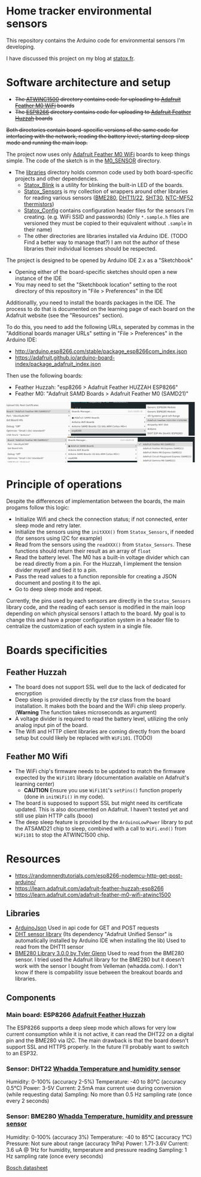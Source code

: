 # Home tracker environmental sensors

This repository contains the Arduino code for environmental sensors I'm developing.

I have discussed this project on my blog at [statox.fr](https://www.statox.fr/posts/2024/06/environment_sensors/).

# Software architecture and setup

- ~~The [ATWINC1500](https://github.com/statox/homeTrackerSensor/tree/f09cc6b5924b6409a57263a870297b3a715aa7ad/ATWINC1500) directory contains code for uploading to [Adafruit Feather M0 WiFi](https://www.adafruit.com/product/3010) boards~~
- ~~The [ESP8266](https://github.com/statox/homeTrackerSensor/tree/f09cc6b5924b6409a57263a870297b3a715aa7ad/ESP8266) directory contains code for uploading to [Adafruit Feather Huzzah](https://www.adafruit.com/product/2821) boards~~

~~Both directories contain board-specific versions of the same code for interfacing with the network, reading the battery level, starting deep sleep mode and running the main loop.~~

The project now uses only [Adafruit Feather M0 WiFi](https://www.adafruit.com/product/3010) boards to keep things simple. The code of the sketch is in the [M0_SENSOR](./M0_SENSOR) directory.

- The [libraries](./libraries) directory holds common code used by both board-specific projects and other dependencies.
    - [Statox_Blink](./libraries/Statox_Blink) is a utility for blinking the built-in LED of the boards.
    - [Statox_Sensors](./libraries/Statox_Sensors) is my collection of wrappers around other libraries for reading various sensors ([BME280](https://whadda.com/product/bme280-temperature-humidity-and-pressure-sensor-wpse335/), [DHT11/22](https://learn.adafruit.com/dht), [SHT30](https://www.adafruit.com/product/5064), [NTC-MF52 thermistors](https://www.velleman.eu/products/view/?id=435554))
    - [Statox_Config](./libraries/Statox_Config) contains configuration header files for the sensors I'm creating. (e.g. WiFi SSID and passwords) (Only `*.sample.h` files are versioned they must be copied to their equivalent without `.sample` in their name)
    - The other directories are libraries installed via Arduino IDE. (TODO Find a better way to manage that?) I am not the author of these libraries their individual licenses should be respected.

The project is designed to be opened by Arduino IDE 2.x as a "Sketchbook"

- Opening either of the board-specific sketches should open a new instance of the IDE
- You may need to set the "Sketchbook location" setting to the root directory of this repository in "File > Preferences" in the IDE

Additionallly, you need to install the boards packages in the IDE. The process to do that is documented on the learning page of each board on the Adafruit website (see the "Resources" section).

To do this, you need to add the following URLs, seperated by commas in the "Additional boards manager URLs" setting in "File > Preferences" in the Arduino IDE:

- http://arduino.esp8266.com/stable/package_esp8266com_index.json
- https://adafruit.github.io/arduino-board-index/package_adafruit_index.json

Then use the following boards:

- Feather Huzzah: "esp8266 > Adafruit Feather HUZZAH ESP8266"
- Feather M0: "Adafruit SAMD Boards > Adafruit Feather M0 (SAMD21)"

![ESP8266](./docs/screenshots/board_ESP8266.png)
![ATWINC1500](./docs/screenshots/board_ATWINC1500.png)

# Principle of operations

Despite the differences of implementation between the boards, the main progams follow this logic:

- Initialize Wifi and check the connection status; if not connected, enter sleep mode and retry later.
- Initialize the sensors using the `initXXX()` from `Statox_Sensors`, if needed (for sensors using I2C for example)
- Read from the sensors using the `readXXX()` from `Statox_Sensors`. These functions should return their result as an array of `float`
- Read the battery level. The M0 has a built-in voltage divider which can be read directly from a pin. For the Huzzah, I implement the tension divider myself and tied it to a pin.
- Pass the read values to a function reponsible for creating a JSON document and posting it to the api.
- Go to deep sleep mode and repeat.

Currently, the pins used by each sensors are directly in the `Statox_Sensors` library code, and the reading of each sensor is modified in the main loop depending on which physical sensors I attach to the board. My goal is to change this and have a proper configuration system in a header file to centralize the customization of each system in a single file.

# Boards specificities

## Feather Huzzah

- The board does not support SSL well due to the lack of dedicated for encryption
- Deep sleep is provided directly by the `ESP` class from the board installation. It makes both the board and the WiFi chip sleep properly. (**Warning** The function takes microseconds as argument)
- A voltage divider is required to read the battery level, utilizing the only analog input pin of the board.
- The Wifi and HTTP client libraries are coming directly from the board setup but could likely be replaced with `WiFi101`. (TODO)

## Feather M0 Wifi

- The WiFi chip's firmware needs to be updated to match the firmware expected by the `WiFi101` library (documentation available on Adafruit's learning center)
    - **CAUTION** Ensure you use `WiFi101`'s `setPins()` function properly (done in `initWiFi()` in my code).
- The board is supposed to support SSL but might need its certificate updated. This is also documented on Adafruit. I haven't tested yet and still use plain HTTP calls (booo)
- The deep sleep feature is provided by the `ArduinoLowPower` library to put the ATSAMD21 chip to sleep, combined with a call to `WiFi.end()` from `WiFi101` to stop the ATWINC1500 chip.
# Resources

- https://randomnerdtutorials.com/esp8266-nodemcu-http-get-post-arduino/
- https://learn.adafruit.com/adafruit-feather-huzzah-esp8266
- https://learn.adafruit.com/adafruit-feather-m0-wifi-atwinc1500

## Libraries

- [ArduinoJson](https://arduinojson.org) Used in api code for GET and POST requests
- [DHT sensor library](https://github.com/adafruit/DHT-sensor-library) (Its dependency "Adafruit Unified Sensor" is automatically installed by Arduino IDE when installing the lib) Used to read from the DHT11 sensor
- [BME280 Library 3.0.0 by Tyler Glenn](https://github.com/finitespace/BME280) Used to read from the BME280 sensor. I tried used the Adafruit library for the BME280 but it doesn't work with the sensor I bought from Velleman (whadda.com). I don't know if there is compability issue between the breakout boards and libraries.

## Components

### Main board: ESP8266 [Adafruit Feather Huzzah](https://learn.adafruit.com/adafruit-feather-huzzah-esp8266)

The ESP8266 supports a deep sleep mode which allows for very low current consumption while it is not active, it can read the DHT22 on a digital pin and the BME280 via I2C.
The main drawback is that the board doesn't support SSL and HTTPS properly. In the future I'll probably want to switch to an ESP32.


### Sensor: DHT22 [Whadda Temperature and humidity sensor](https://whadda.com/product/cm2302-dht22-temperature-humidity-sensor-module-wpse345/)

Humidity: 0-100% (accuracy 2-5%)
Temperature: -40 to 80°C (accuracy 0.5°C)
Power: 3-5V
Current: 2.5mA max current use during conversion (while requesting data)
Sampling: No more than 0.5 Hz sampling rate (once every 2 seconds)

### Sensor: BME280 [Whadda Temperature, humidity and pressure sensor](https://whadda.com/product/bme280-temperature-humidity-and-pressure-sensor-wpse335/)

Humidity: 0-100% (accuracy 3%)
Temperature: -40 to 85°C (accuracy 1°C)
Pressure: Not sure about range (accuracy 1hPa)
Power: 1.71-3.6V
Current: 3.6 uA @ 1Hz for humidity, temperature and pressure reading
Sampling: 1 Hz sampling rate (once every seconds)

[Bosch datasheet](https://www.mouser.com/datasheet/2/783/BST-BME280-DS002-1509607.pdf)

